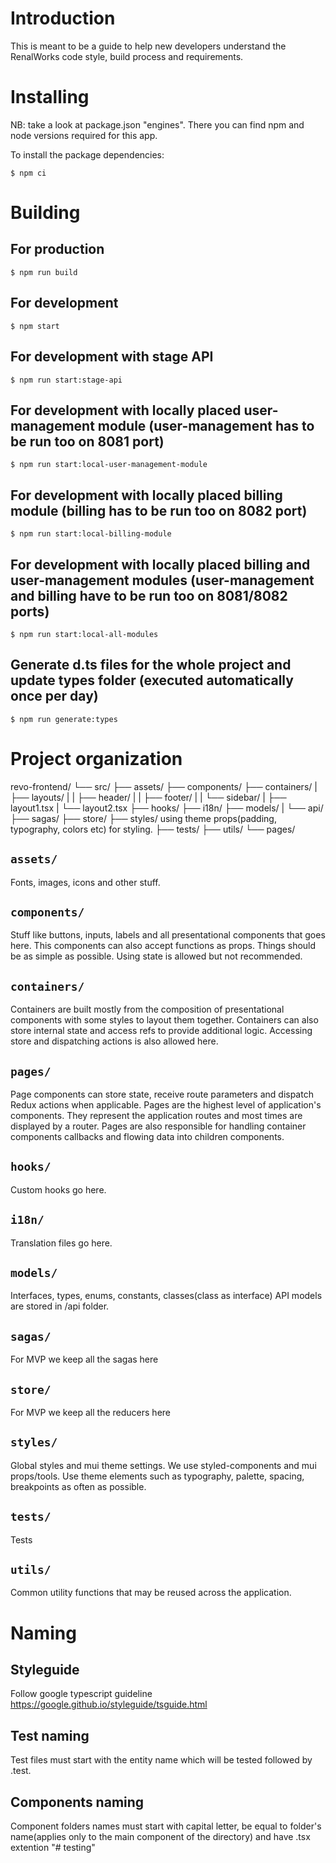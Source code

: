 # Introduction

This is meant to be a guide to help new developers understand
the RenalWorks code style, build process and requirements.

# Installing

NB: take a look at package.json "engines". There you can find npm and node versions required for this app.

To install the package dependencies:

```shell
$ npm ci
```

# Building

## For production

```shell
$ npm run build
```

## For development

```shell
$ npm start
```

## For development with stage API

```shell
$ npm run start:stage-api
```

## For development with locally placed user-management module (user-management has to be run too on 8081 port)

```shell
$ npm run start:local-user-management-module
```

## For development with locally placed billing module (billing has to be run too on 8082 port)

```shell
$ npm run start:local-billing-module
```

## For development with locally placed billing and user-management modules (user-management and billing have to be run too on 8081/8082 ports)

```shell
$ npm run start:local-all-modules
```

## Generate d.ts files for the whole project and update types folder (executed automatically once per day)

```shell
$ npm run generate:types
```

# Project organization

revo-frontend/
└── src/
├── assets/
├── components/
├── containers/
| ├── layouts/
| | ├── header/
| | ├── footer/
| | └── sidebar/
| ├── layout1.tsx
| └── layout2.tsx
├── hooks/
├── i18n/
├── models/
| └── api/
├── sagas/
├── store/
├── styles/ using theme props(padding, typography, colors etc) for styling.
├── tests/
├── utils/
└── pages/

## `assets/`

Fonts, images, icons and other stuff.

## `components/`

Stuff like buttons, inputs, labels and all presentational components that goes here. This components can also accept functions as props. Things should be as simple as possible. Using state is allowed but not recommended.

## `containers/`

Containers are built mostly from the composition of presentational components with some styles to layout them together. Containers can also store internal state and access refs to provide additional logic. Accessing store and dispatching actions is also allowed here.

## `pages/`

Page components can store state, receive route parameters and dispatch
Redux actions when applicable. Pages are the highest level of application's
components. They represent the application routes and most times are
displayed by a router. Pages are also responsible for handling container
components callbacks and flowing data into children components.

## `hooks/`

Custom hooks go here.

## `i18n/`

Translation files go here.

## `models/`

Interfaces, types, enums, constants, classes(class as interface)
API models are stored in /api folder.

## `sagas/`

For MVP we keep all the sagas here

## `store/`

For MVP we keep all the reducers here

## `styles/`

Global styles and mui theme settings.
We use styled-components and mui props/tools.
Use theme elements such as typography, palette, spacing, breakpoints as often as possible.

## `tests/`

Tests

## `utils/`

Common utility functions that may be reused across the application.

# Naming

## Styleguide

Follow google typescript guideline https://google.github.io/styleguide/tsguide.html

## Test naming

Test files must start with the entity name which will be tested followed by .test.

## Components naming

Component folders names must start with capital letter, be equal to folder's name(applies only to the main component of the directory) and have .tsx extention
"# testing" 
